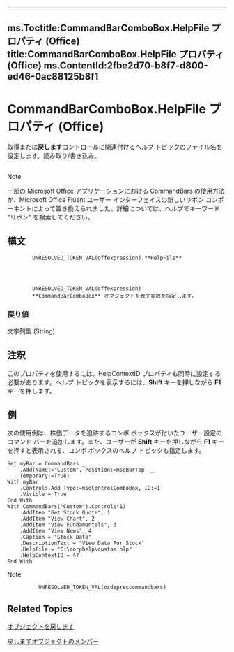 

---
ms.Toctitle:CommandBarComboBox.HelpFile プロパティ (Office)
title:CommandBarComboBox.HelpFile プロパティ (Office)
ms.ContentId:2fbe2d70-b8f7-d800-ed46-0ac88125b8f1
---
# CommandBarComboBox.HelpFile プロパティ (Office)




取得または**戻します**コントロールに関連付けるヘルプ トピックのファイル名を設定します。読み取り/書き込み。

## 

>[!NOTE]
>一部の Microsoft Office アプリケーションにおける CommandBars の使用方法が、Microsoft Office Fluent ユーザー インターフェイスの新しいリボン コンポーネントによって置き換えられました。詳細については、ヘルプでキーワード "リボン" を検索してください。





## 構文

            UNRESOLVED_TOKEN_VAL(offexpression).**HelpFile**




            UNRESOLVED_TOKEN_VAL(offexpression)
            **CommandBarComboBox** オブジェクトを表す変数を指定します。

### 戻り値
文字列型 (String)





## 注釈
このプロパティを使用するには、HelpContextID プロパティも同時に設定する必要があります。ヘルプ トピックを表示するには、**Shift** キーを押しながら **F1** キーを押します。



## 例
次の使用例は、株価データを追跡するコンボ ボックスが付いたユーザー設定のコマンド バーを追加します。また、ユーザーが **Shift** キーを押しながら **F1** キーを押すと表示される、コンボ ボックスのヘルプ トピックも指定します。

```vba
Set myBar = CommandBars _ 
    .Add(Name:="Custom", Position:=msoBarTop, _ 
    Temporary:=True) 
With myBar 
    .Controls.Add Type:=msoControlComboBox, ID:=1 
    .Visible = True  
End With 
With CommandBars("Custom").Controls(1) 
    .AddItem "Get Stock Quote", 1 
    .AddItem "View Chart", 2 
    .AddItem "View Fundamentals", 3 
    .AddItem "View News", 4 
    .Caption = "Stock Data" 
    .DescriptionText = "View Data For Stock" 
    .HelpFile = "C:\corphelp\custom.hlp" 
    .HelpContextID = 47 
End With
```




>[!NOTE]
>
              UNRESOLVED_TOKEN_VAL(osdepreccommandbars)
            





## Related Topics

[オブジェクトを戻します](fcfe6bde-dea0-f1f1-ad30-d0e28f97dd07.md)

[戻しますオブジェクトのメンバー](223c51c0-4564-d14a-a8bf-d315a6a50b32.md)




